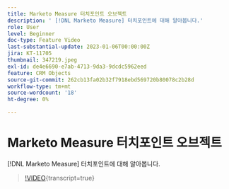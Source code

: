 ```yaml
---
title: Marketo Measure 터치포인트 오브젝트
description: ' [!DNL Marketo Measure] 터치포인트에 대해 알아봅니다.'
role: User
level: Beginner
doc-type: Feature Video
last-substantial-update: 2023-01-06T00:00:00Z
jira: KT-11705
thumbnail: 347219.jpeg
exl-id: de4e6690-e7ab-4713-9da3-9dcdc5962eed
feature: CRM Objects
source-git-commit: 262cb13fa02b32f7918ebd569720b80078c2b28d
workflow-type: tm+mt
source-wordcount: '18'
ht-degree: 0%

---
```


# Marketo Measure 터치포인트 오브젝트

[!DNL Marketo Measure] 터치포인트에 대해 알아봅니다.

>[!VIDEO](https://video.tv.adobe.com/v/3422237/?learn=on&captions=kor){transcript=true}
